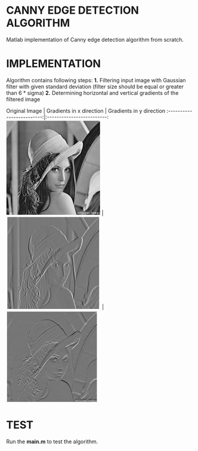 # CANNY EDGE DETECTION ALGORITHM
Matlab implementation of Canny edge detection algorithm from scratch.
# IMPLEMENTATION
Algorithm contains following steps:
**1.** Filtering input image with Gaussian filter with given standard deviation (filter size should be equal or greater than 6 * sigma)
**2.** Determining horizontal and vertical gradients of the filtered image

Original Image             |  Gradients in x direction | Gradients in y direction
:-------------------------:|:-------------------------:
![o1](https://github.com/Digital-Image-Processing-kosta/Canny-edge-detection-algorithm/blob/master/garbage/15.png)  |  ![gx](https://github.com/Digital-Image-Processing-kosta/Canny-edge-detection-algorithm/blob/master/garbage/13.png) | ![gy](https://github.com/Digital-Image-Processing-kosta/Canny-edge-detection-algorithm/blob/master/garbage/14.png)
# TEST
Run the **main.m** to test the algorithm.
